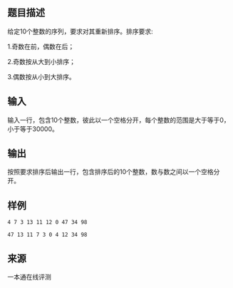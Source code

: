 ## 题目描述

给定10个整数的序列，要求对其重新排序。排序要求:

1.奇数在前，偶数在后；

2.奇数按从大到小排序；

3.偶数按从小到大排序。

## 输入

输入一行，包含10个整数，彼此以一个空格分开，每个整数的范围是大于等于0，小于等于30000。

## 输出

按照要求排序后输出一行，包含排序后的10个整数，数与数之间以一个空格分开。

## 样例

```input1
4 7 3 13 11 12 0 47 34 98
```

```output1
47 13 11 7 3 0 4 12 34 98
```


 ## 来源

 一本通在线评测 